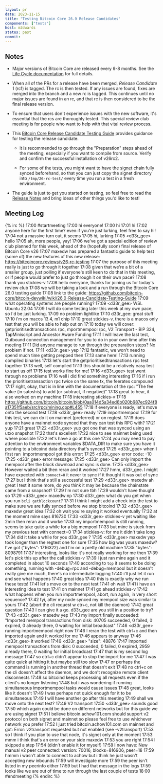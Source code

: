 ```yaml
---
layout: pr
date: 2023-11-15
title: "Testing Bitcoin Core 26.0 Release Candidates"
components: ["tests"]
host: m3dwards
status: past
commit:
---
```


## Notes

- Major versions of Bitcoin Core are released every 6-8 months. See the [Life
  Cycle documentation](https://bitcoincore.org/en/lifecycle/) for full details.
- When all of the PRs for a release have been merged, _Release Candidate 1_
  (rc1) is tagged. The rc is then tested. If any issues are found, fixes are
  merged into the branch and a new rc is tagged. This continues until no major
  issues are found in an rc, and that rc is then considered to be the final
  release version.
- To ensure that users don't experience issues with the new software, it's
  essential that the rcs are thoroughly tested. This special review club
  meeting is for people who want to help with that vital review process.

- This [Bitcoin Core Release Candidate Testing
  Guide](https://github.com/bitcoin-core/bitcoin-devwiki/wiki/26.0-Release-Candidate-Testing-Guide) provides guidance for testing the release candidate.

  - It is recommended to go through the "Preparation" steps ahead of the meeting, especially if you want to compile from source. Verify and confirm the successful installation of v26rc2.

  - For some of the tests, you might want to have the [signet](https://en.bitcoin.it/wiki/Signet) chain fully synced beforehand, so that you can just copy the signet directory into `/tmp/26-rc-test/` every time you run a test in a fresh environment.

- The guide is just to get you started on testing, so feel free to read the [Release Notes](https://github.com/bitcoin-core/bitcoin-devwiki/wiki/26.0-Release-Notes-Draft)
  and bring ideas of other things you'd like to test!

## Meeting Log
{% irc %}
17:00 <stickies-v> #startmeeting
17:00 <stickies-v> hi everyone!
17:00 <maxedw> hi
17:01 <lightlike> hi
17:02 <stickies-v> anyone here for the first time? even if you're just lurking, feel free to say hi!
17:04 <stickies-v> not a massive turn out, it seems
17:05 <sipa> hi, lurking
17:05 <d33r_gee> hello
17:05 <stickies-v> ah, more people, yay!
17:06 <stickies-v> we've got a special edition of review club planned for this week, ahead of the (hopefully soon) final release of Bitcoin Core v26
17:07 <stickies-v> maxedw has prepared a fantastic guide to help test (some of) the new features of this new release: https://bitcoincore.reviews/v26-rc-testing
17:07 <stickies-v> the purpose of this meeting really is just to go through it together
17:08 <stickies-v> given that we're a bit of a smaller group, just polling if everyone's still keen to do that in this meeting, or if people would prefer to just go through it on their own pace?
17:08 <maxedw> thank you stickies-v
17:08 <maxedw> hello everyone, thanks for joining us for today's review club
17:08 <maxedw> we will be taking a look and a run through the Bitcoin Core 26.0 testing guide
17:08 <maxedw> link to the guide: https://github.com/bitcoin-core/bitcoin-devwiki/wiki/26.0-Release-Candidate-Testing-Guide
17:09 <maxedw> what operating systems are people running?
17:09 <d33r_gee> WSL Ubuntu 22.04
17:09 <lightlike> I will do some testing later this week at my own pace, so I'd be just lurking.
17:09 <maxedw> no problem lightlike 
17:10 <maxedw> d33r_gee: great stuff
17:10 <stickies-v> i'm on macos 13.4, m1 chip
17:10 <maxedw> great stickies-v, there is a macos only test that you will be able to help out on
17:10 <maxedw> today we will cover: getprioritisedtransactions rpc, mportmempool rpc, V2 Transport - BIP 324, TapMiniscript and Ancestor Aware Funding 
17:11 <maxedw> I will leave the last test, Outbound connection management for you to do in your own time after this meeting
17:11 <maxedw> Did anyone manage to run through the preparation steps? No problem if not.
17:11 <d33r_gee> yep
17:12 <maxedw> fantastic, we won't need to spend much time getting prepped then
17:13 <stickies-v> same here!
17:13 <stickies-v> running compiled binaries
17:13 <maxedw> let's start the getprioritisedtransactions rpc test together
17:13 <stickies-v> well, self compiled
17:13 <maxedw> this should be a relatively easy test to start us off
17:15 <stickies-v> test works fine for me!
17:16 <d33r_gee> test went through no problems
17:16 <stickies-v> well i did find something interesting
17:16 <stickies-v> if i run the prioritisetransaction rpc twice on the same tx, the feerates compound
17:17 <stickies-v> right, okay, that is in line with the documentation of the rpc: "The fee value (in satoshis) to add (or subtract, if negative)"
17:18 <maxedw> great to hear, it also worked on my machine
17:18 <maxedw> interesting stickies-v 
17:18 <stickies-v> https://github.com/bitcoin/bitcoin/blob/0aa014d5a34ed6b020b687ec924f8a17351f5aeb/src/rpc/mining.cpp#L455
17:18 <maxedw> if everyone is ready, let's move onto the second test 
17:18 <d33r_gee> ready
17:19 <maxedw> importmempool
17:19 <maxedw> for this test, we can do it on mainnet (preferred) or on regtest.
17:19 <maxedw> does anyone have a mainnet node synced that they can test this RPC with?
17:21 <stickies-v> yup
17:21 <maxedw> great
17:22 <d33r_gee> yup got one that was synced using an utxo snapshot
17:22 <maxedw> that's excellent
17:22 <maxedw> nice to see mainnet being used where possible
17:22 <maxedw> let's have a go at this one
17:24 <maxedw> you may need to pay attention to the environment variables $DATA_DIR to make sure you have it pointing to a bitcoind data directory that's synced 
17:25 <d33r_gee> when I first ran  importmempool got this error:
17:25 <d33r_gee> error code: -10
17:25 <d33r_gee> error message:
17:25 <d33r_gee> Can only import the mempool after the block download and sync is done.
17:25 <d33r_gee> However waited a bit then reran and it worked
17:27 <maxedw> hmm, d33r_gee. I might have expected with `connect=0` it never to sync if it thought it was out of sync
17:27 <maxedw> but I think that's still a successful test
17:29 <d33r_gee> maxedw ah great I test it some more, do you think it may be because the chainstate came from a snapshot?
17:29 <maxedw> I'm not sure tbh
17:29 <maxedw> wouldn't have thought so
17:29 <d33r_gee> maxedw np
17:30 <stickies-v> d33r_gee: what do you get when you run `bcli getblockcount`?
17:31 <maxedw> I think I might add a check into the test to make sure we are fully synced before we stop bitcoind
17:32 <d33r_gee> maxedw great idea
17:32 <stickies-v> oh wait you're saying it worked eventually
17:32 <maxedw> at the moment mine says 816730
17:33 <d33r_gee> stickies-v yet waiting like 2min then reran and it worke
17:33 <stickies-v> my importmempool is still running, seems to take quite a while for a big mempool
17:33 <maxedw> but mine is stuck from my previous test with connect=0
17:34 <maxedw> stickies-v: for me it didn't take long
17:34 <maxedw> did it take a while for you d33r_gee ?
17:35 <d33r_gee> maxedw yep took longer than the regtest one for sure
17:35 <stickies-v> how big was yours maxedw? I've got   ("bytes": 1716322) and I'm on a pretty old machine
17:35 <maxedw> "bytes": 8098791
17:37 <stickies-v> interesting, looks like it's not really working for me then
17:39 <maxedw> let's pick this up after the call stickies-v 
17:39 <maxedw> I just ran mine again and it completed in about 10 seconds
17:40 <stickies-v> according to `top` it seems to be doing something, running with -debug=rpc and -debug=mempool but it doesn't really give me much, there's no intermediate logging
17:40 <stickies-v> i'll just let it run and see what happens
17:40 <maxedw> great idea
17:40 <maxedw> this is exactly why we run these tests!
17:41 <maxedw> let's move on to the next test
17:41 <stickies-v> oh wait
17:41 <stickies-v> i have an interesting idea to test
17:41 <stickies-v> on mainnet
17:41 <maxedw> go ahead stickies-v 
17:42 <stickies-v> what happens when you run importmempool, abort, run again, in very short sequence?
17:42 <maxedw> fyi, after my node synced my mempool size was similar to yours
17:42 <stickies-v> (abort the cli request w ctr+c, not kill the daemon)
17:42 <maxedw> great question
17:43 <maxedw> I can give it a go. d33r_gee are you still in a position to try?
17:43 <d33r_gee> maxedw yep
17:43 <stickies-v> my import finally succeeded: "Imported mempool transactions from disk: 40705 succeeded, 0 failed, 0 expired, 0 already there, 0 waiting for initial broadcast"
17:46 <d33r_gee> running importmempool right now
17:46 <maxedw> I reran the test with ctrl+c and then imported again and it worked for me
17:46 <maxedw> appears to anyway
17:46 <d33r_gee> it worked
17:46 <d33r_gee> "size": 48876
17:47 <maxedw> Imported mempool transactions from disk: 0 succeeded, 0 failed, 0 expired, 2959 already there, 0 waiting for initial broadcast
17:47 <maxedw> that is my second log message
17:47 <maxedw> so ctrl+c didn't appear to stop the import for me
17:47 <maxedw> I was quite quick at hitting it but maybe still too slow
17:47 <maxedw> or perhaps the command is running in another thread that doesn't exit
17:48 <stickies-v> no ctrl+c on the cli doesn't affect the daemon, and we don't recognize remote client disconnects
17:48 <stickies-v> so bitcoind keeps processing all requests even if the client's no longer listening
17:48 <stickies-v> but i was wondering if running simultaneous importmempool tasks would cause issues
17:48 <stickies-v> great, looks like it doesn't
17:49 <maxedw> I was perhaps not quick enough for it to be simultaneous
17:49 <maxedw> I will have another go after this meeting
17:49 <maxedw> shall we move onto the next test?
17:49 <maxedw> V2 transport
17:50 <d33r_gee> sounds good
17:50 <maxedw> which again could be done on different networks but for this guide we are using signet
17:51 <maxedw> I believe bitcoin.achow101.com should support v2 protocol on both signet and mainnet so please feel free to use whichever network you prefer
17:52 <maxedw> I just tried bitcoin.achow101.com on mainnet and got: Error: v2transport requested but not enabled (see -v2transport)
17:53 <maxedw> so I think if you plan to use that node, it's signet only at the moment
17:53 <stickies-v> mmm i think that's an error on your side maxedw 
17:53 <maxedw> you are right
17:54 <maxedw> I skipped a step
17:54 <maxedw> (didn't enable it for myself)
17:58 <maxedw> I now have: New manual v2 peer connected: version: 70016, blocks=816906, peer=18
17:59 <stickies-v> hmmm i wasn't able to connect to achow but i think he just wasn't accepting new inbounds
17:59 <stickies-v> will investigate more
17:59 <maxedw> the peer isn't listed in my peerinfo either
17:59 <maxedw> but I had that message in the logs
17:59 <maxedw> looks like we are out of time to run through the last couple of tests
18:00 <maxedw> #endmeeting
{% endirc %}